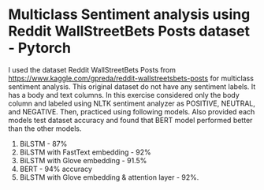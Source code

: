 # Multiclass Sentiment analysis using Reddit WallStreetBets Posts dataset - Pytorch

I used the dataset Reddit WallStreetBets Posts from https://www.kaggle.com/gpreda/reddit-wallstreetsbets-posts for multiclass sentiment analysis. This original dataset do not have any sentiment labels. It has a body and text columns. In this exercise considered only the body column and labeled using NLTK sentiment analyzer as POSITIVE, NEUTRAL, and NEGATIVE. Then, practiced using following models. Also provided each models test dataset accuracy and found that BERT model performed better than the other models.

1. BiLSTM - 87% 
2. BiLSTM with FastText embedding - 92%  
3. BiLSTM with Glove embedding - 91.5% 
4. BERT - 94% accuracy 
5. BiLSTM with Glove embedding & attention layer - 92%.

